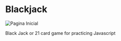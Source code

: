 # Blackjack

![Pagina Inicial](https://github.com/erikaArango/Blackjack/blob/main/Blackjack.png)

Black Jack or 21 card game for practicing Javascript 


